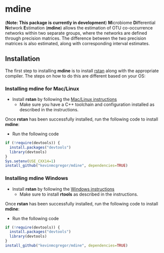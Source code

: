 # mdine
(**Note: This package is currently in development**) **M**icrobiome **Di**fferential **N**etwork **E**stimation (**mdine**) allows the estimation of OTU co-occurrence networks within two separate groups, where the networks are defined through precision matrices.  The difference between the two precision matrices is also estimated, along with corresponding interval estimates.

## Installation
The first step to installing **mdine** is to install [rstan](http://mc-stan.org/users/interfaces/rstan) along with the appropriate compiler.  The steps on how to do this are different based on your OS:

### Installing **mdine** for Mac/Linux
* Install **rstan** by following the [Mac/Linux instructions](https://github.com/stan-dev/rstan/wiki/Installing-RStan-on-Mac-or-Linux)
  * Make sure you have a C++ toolchain and configuration installed as described in the instructions.

Once **rstan** has been successfully installed, run the following code to install **mdine**:
* Run the following code
```r
if (!require(devtools)) {
  install.packages("devtools")
  library(devtools)
}
Sys.setenv(USE_CXX14=1)
install_github("kevinmcgregor/mdine", dependencies=TRUE)
```


### Installing **mdine** Windows
* Install **rstan** by following the [Windows instructions](https://github.com/stan-dev/rstan/wiki/Installing-RStan-on-Windows)
  * Make sure to install **rtools** as described in the instructions.

Once **rstan** has been successfully installed, run the following code to install **mdine**:
* Run the following code
```r
if (!require(devtools)) {
  install.packages("devtools")
  library(devtools)
}
install_github("kevinmcgregor/mdine", dependencies=TRUE)
```
